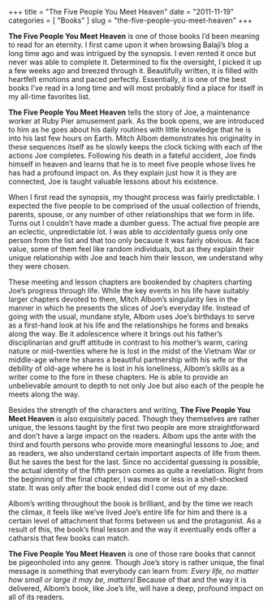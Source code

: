 +++
title = "The Five People You Meet Heaven"
date = "2011-11-19"
categories = [
  "Books"
]
slug = "the-five-people-you-meet-heaven"
+++

**The Five People You Meet Heaven** is one of those books I’d been meaning to read for an eternity. I first came upon it when browsing Balaji’s blog a long time ago and was intrigued by the synopsis. I even rented it once but never was able to complete it. Determined to fix the oversight, I picked it up a few weeks ago and breezed through it. Beautifully written, it is filled with heartfelt emotions and paced perfectly. Essentially, it is one of the best books I’ve read in a long time and will most probably find a place for itself in my all-time favorites list.

**The Five People You Meet Heaven** tells the story of Joe, a maintenance worker at Ruby Pier amusement park. As the book opens, we are introduced to him as he goes about his daily routines with little knowledge that he is into his last few hours on Earth. Mitch Albom demonstrates his originality in these sequences itself as he slowly keeps the clock ticking with each of the actions Joe completes. Following his death in a fateful accident, Joe finds himself in heaven and learns that he is to meet five people whose lives he has had a profound impact on. As they explain just how it is they are connected, Joe is taught valuable lessons about his existence.

When I first read the synopsis, my thought process was fairly predictable. I expected the five people to be comprised of the usual collection of friends, parents, spouse, or any number of other relationships that we form in life. Turns out I couldn’t have made a dumber guess. The actual five people are an eclectic, unpredictable lot. I was able to _accidentally_ guess only one person from the list and that too only because it was fairly obvious. At face value, some of them feel like random individuals, but as they explain their unique relationship with Joe and teach him their lesson, we understand why they were chosen.

These meeting and lesson chapters are bookended by chapters charting Joe’s progress through life. While the key events in his life have suitably larger chapters devoted to them, Mitch Albom’s singularity lies in the manner in which he presents the slices of Joe’s everyday life. Instead of going with the usual, mundane style, Albom uses Joe’s birthdays to serve as a first-hand look at his life and the relationships he forms and breaks along the way. Be it adolescence where it brings out his father’s disciplinarian and gruff attitude in contrast to his mother’s warm, caring nature or mid-twenties where he is lost in the midst of the Vietnam War or middle-age where he shares a beautiful partnership with his wife or the debility of old-age where he is lost in his loneliness, Albom’s skills as a writer come to the fore in these chapters. He is able to provide an unbelievable amount to depth to not only Joe but also each of the people he meets along the way.

Besides the strength of the characters and writing, **The Five People You Meet Heaven** is also exquisitely paced. Though they themselves are rather unique, the lessons taught by the first two people are more straightforward and don’t have a large impact on the readers. Albom ups the ante with the third and fourth persons who provide more meaningful lessons to Joe; and as readers, we also understand certain important aspects of life from them. But he saves the best for the last. Since no accidental guessing is possible, the actual identity of the fifth person comes as quite a revelation. Right from the beginning of the final chapter, I was more or less in a shell-shocked state. It was only after the book ended did I come out of my daze.

Albom’s writing throughout the book is brilliant, and by the time we reach the climax, it feels like we’ve lived Joe’s entire life for him and there is a certain level of attachment that forms between us and the protagonist. As a result of this, the book’s final lesson and the way it eventually ends offer a catharsis that few books can match.

**The Five People You Meet Heaven** is one of those rare books that cannot be pigeonholed into any genre. Though Joe’s story is rather unique, the final message is something that everybody can learn from: _Every life, no matter how small or large it may be, matters!_ Because of that and the way it is delivered, Albom’s book, like Joe’s life, will have a deep, profound impact on all of its readers.
